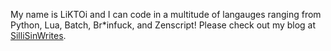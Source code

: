 My name is LiKTOi and I can code in a multitude of langauges ranging from Python, Lua, Batch, Br\*infuck, and Zenscript! Please check out my blog at [SilliSinWrites](https://sillisin.wordpress.com).
<!---
LiKTOi1029/LiKTOi1029 is a ✨ special ✨ repository because its `README.md` (this file) appears on your GitHub profile.
You can click the Preview link to take a look at your changes.
--->
